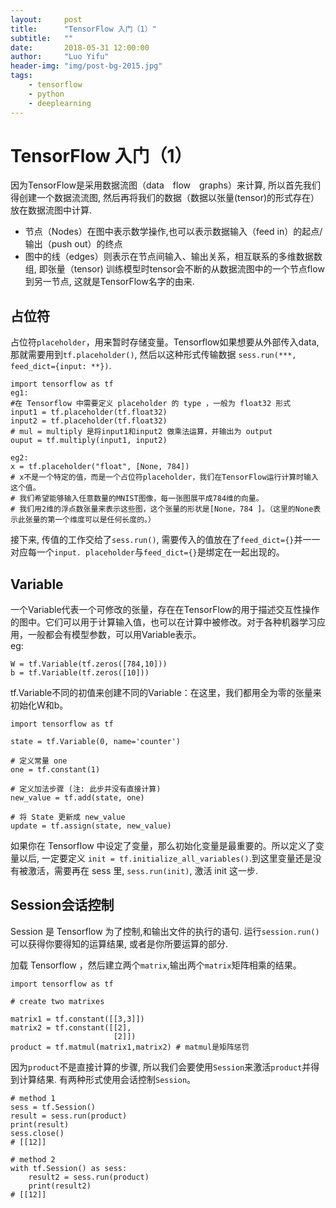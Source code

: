 ```yaml
---
layout:     post
title:      "TensorFlow 入门（1）"
subtitle:   ""
date:       2018-05-31 12:00:00
author:     "Luo Yifu"
header-img: "img/post-bg-2015.jpg"
tags:
    - tensorflow
    - python
    - deeplearning
---
```


# TensorFlow 入门（1）

因为TensorFlow是采用数据流图（data　flow　graphs）来计算, 所以首先我们得创建一个数据流流图, 然后再将我们的数据（数据以张量(tensor)的形式存在）放在数据流图中计算. 
* 节点（Nodes）在图中表示数学操作,也可以表示数据输入（feed in）的起点/输出（push out）的终点
* 图中的线（edges）则表示在节点间输入、输出关系，相互联系的多维数据数组, 即张量（tensor)
训练模型时tensor会不断的从数据流图中的一个节点flow到另一节点, 这就是TensorFlow名字的由来.

## 占位符
占位符`placeholder`，用来暂时存储变量。Tensorflow如果想要从外部传入data, 那就需要用到`tf.placeholder()`, 然后以这种形式传输数据   `sess.run(***, feed_dict={input: **})`.

```
import tensorflow as tf
eg1:
#在 Tensorflow 中需要定义 placeholder 的 type ，一般为 float32 形式
input1 = tf.placeholder(tf.float32)
input2 = tf.placeholder(tf.float32)
# mul = multiply 是将input1和input2 做乘法运算，并输出为 output 
ouput = tf.multiply(input1, input2)

eg2:
x = tf.placeholder("float", [None, 784])
# x不是一个特定的值，而是一个占位符placeholder，我们在TensorFlow运行计算时输入这个值。
# 我们希望能够输入任意数量的MNIST图像，每一张图展平成784维的向量。
# 我们用2维的浮点数张量来表示这些图，这个张量的形状是[None，784 ]。（这里的None表示此张量的第一个维度可以是任何长度的。）
```

接下来, 传值的工作交给了`sess.run()`, 需要传入的值放在了`feed_dict={}`并一一对应每一个`input. placeholder`与`feed_dict={}`是绑定在一起出现的。

## Variable
一个Variable代表一个可修改的张量，存在在TensorFlow的用于描述交互性操作的图中。它们可以用于计算输入值，也可以在计算中被修改。对于各种机器学习应用，一般都会有模型参数，可以用Variable表示。
<br>eg:
```
W = tf.Variable(tf.zeros([784,10]))
b = tf.Variable(tf.zeros([10]))
```
tf.Variable不同的初值来创建不同的Variable：在这里，我们都用全为零的张量来初始化W和b。

```
import tensorflow as tf

state = tf.Variable(0, name='counter')

# 定义常量 one
one = tf.constant(1)

# 定义加法步骤 (注: 此步并没有直接计算)
new_value = tf.add(state, one)

# 将 State 更新成 new_value
update = tf.assign(state, new_value)
```

如果你在 Tensorflow 中设定了变量，那么初始化变量是最重要的。所以定义了变量以后, 一定要定义 `init = tf.initialize_all_variables()`.到这里变量还是没有被激活，需要再在 sess 里, `sess.run(init)`, 激活 init 这一步.


## Session会话控制
Session 是 Tensorflow 为了控制,和输出文件的执行的语句. 运行`session.run()`可以获得你要得知的运算结果, 或者是你所要运算的部分.

加载 Tensorflow ，然后建立两个`matrix`,输出两个`matrix`矩阵相乘的结果。
```
import tensorflow as tf

# create two matrixes

matrix1 = tf.constant([[3,3]])
matrix2 = tf.constant([[2],
                       [2]])
product = tf.matmul(matrix1,matrix2) # matmul是矩阵惩罚
```
因为`product`不是直接计算的步骤, 所以我们会要使用`Session`来激活`product`并得到计算结果. 有两种形式使用会话控制`Session`。
```
# method 1
sess = tf.Session()
result = sess.run(product)
print(result)
sess.close()
# [[12]]

# method 2
with tf.Session() as sess:
    result2 = sess.run(product)
    print(result2)
# [[12]]
```
